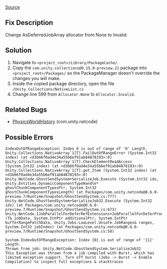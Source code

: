 [Source](https://forum.unity.com/threads/2020-3-16f1-physics-world-history-objectdisposedexception-cannot-access-a-disposed-object.1158956/#post-7525850)
## Fix Description
  Change AsDeferredJobArray allocator from None to Invalid.  

## Solution
1. Navigate to `<project_root>/Library/PackageCache/`.
2. Copy the `com.unity.collections@0.15.0-preview.21` package into `<project_root>/Packages/` so the PackageManager doesn't override the changes you will make.
4. Inside the copied package directory, open the file `/Unity.Collections/NativeList.cs`
5. Change line 599 from `Allocator.None` to `Allocator.Invalid`.

## Related Bugs
* [PhysicsWorldHistory](../../NetCode/PhysicsWorldHistory.md) (com.unity.netcode)

## Possible Errors
```
IndexOutOfRangeException: Index 0 is out of range of '0' Length.
Unity.Collections.NativeArray`1[T].FailOutOfRangeError (System.Int32 index) (at <d3b66f0ad4e34a55b6ef91ab84878193>:0)
Unity.Collections.NativeArray`1[T].CheckElementReadAccess (System.Int32 index) (at <d3b66f0ad4e34a55b6ef91ab84878193>:0)
Unity.Collections.NativeArray`1[T].get_Item (System.Int32 index) (at <d3b66f0ad4e34a55b6ef91ab84878193>:0)
Unity.NetCode.GhostSendSystem+SerializeJob.Execute (System.Int32 idx, Unity.Entities.DynamicComponentTypeHandle* ghostChunkComponentTypesPtr, System.Int32 ghostChunkComponentTypesLength) (at Packages/com.unity.netcode@0.6.0-preview.7/Runtime/Snapshot/GhostSendSystem.cs:777)
Unity.NetCode.GhostSendSystem+SerializeJob32.Execute (System.Int32 idx) (at Packages/com.unity.netcode@0.6.0-preview.7/Runtime/Snapshot/GhostSendSystem.cs:673)
Unity.NetCode.IJobParallelForDeferRefExtensions+JobParallelForDeferProducer`1[T].Execute (T& jobData, System.IntPtr additionalPtr, System.IntPtr bufferRangePatchData, Unity.Jobs.LowLevel.Unsafe.JobRanges& ranges, System.Int32 jobIndex) (at Packages/com.unity.netcode@0.6.0-preview.7/Runtime/Snapshot/GhostSendSystem.cs:58)
```

```
System.IndexOutOfRangeException: Index {0} is out of range of '{1}' Length.
Thrown from job: Unity.NetCode.GhostSendSystem.SerializeJob32
This Exception was thrown from a job compiled with Burst, which has limited exception support. Turn off burst (Jobs -> Burst -> Enable Compilation) to inspect full exceptions & stacktraces
```
